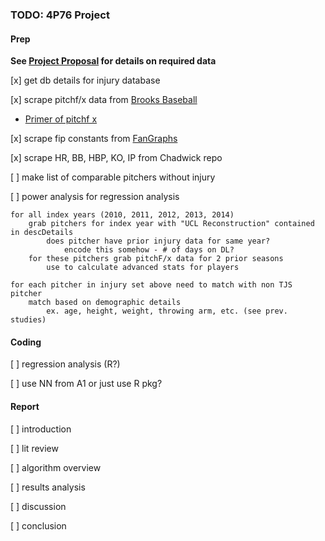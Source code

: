 ### TODO: 4P76 Project

#### Prep

**See [Project Proposal](https://github.com/PrestonEn/RockyHelium/blob/master/4p76_project_proposal.md) for details on required data**

[x] get db details for injury database

[x] scrape pitchf/x data from [Brooks Baseball](http://www.brooksbaseball.net/)

* [Primer of pitchf x](https://fastballs.wordpress.com/2010/04/18/a-pitchfx-primer/)

[x] scrape fip constants from [FanGraphs](http://www.fangraphs.com/guts.aspx?type=cn)

[x] scrape HR, BB, HBP, KO, IP from Chadwick repo

[ ] make list of comparable pitchers without injury

[ ] power analysis for regression analysis

    for all index years (2010, 2011, 2012, 2013, 2014)
	    grab pitchers for index year with "UCL Reconstruction" contained in descDetails
	    	does pitcher have prior injury data for same year?
	    		encode this somehow - # of days on DL?
	    for these pitchers grab pitchF/x data for 2 prior seasons
	    	use to calculate advanced stats for players

	for each pitcher in injury set above need to match with non TJS pitcher
		match based on demographic details
			ex. age, height, weight, throwing arm, etc. (see prev. studies)



#### Coding

[ ] regression analysis (R?)

[ ] use NN from A1 or just use R pkg?

#### Report

[ ] introduction

[ ] lit review

[ ] algorithm overview

[ ] results analysis

[ ] discussion

[ ] conclusion
